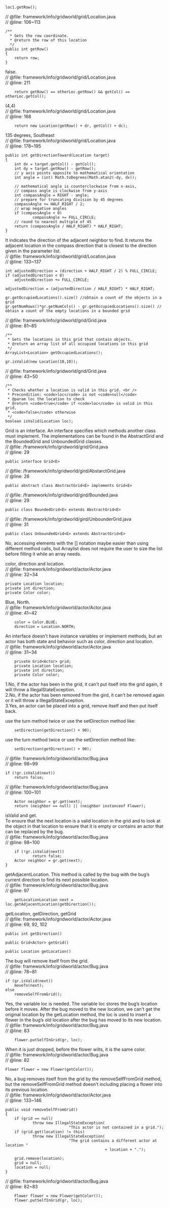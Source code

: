 ```
loc1.getRow();
```
// @file: framework/info/gridworld/grid/Location.java  
// @line: 106~113  
```
/**
  * Gets the row coordinate.
  * @return the row of this location
  */
public int getRow()
{
    return row;
}
```

false.  
// @file: framework/info/gridworld/grid/Location.java  
// @line: 211  
```
    return getRow() == otherLoc.getRow() && getCol() == otherLoc.getCol();
```

(4,4)  
// @file: framework/info/gridworld/grid/Location.java  
// @line: 168  
```
    return new Location(getRow() + dr, getCol() + dc);
```

135 degrees, Southeast   
// @file: framework/info/gridworld/grid/Location.java  
// @line: 178~195  
```
public int getDirectionToward(Location target)
{
    int dx = target.getCol() - getCol();
    int dy = target.getRow() - getRow();
    // y axis points opposite to mathematical orientation
    int angle = (int) Math.toDegrees(Math.atan2(-dy, dx));

    // mathematical angle is counterclockwise from x-axis,
    // compass angle is clockwise from y-axis
    int compassAngle = RIGHT - angle;
    // prepare for truncating division by 45 degrees
    compassAngle += HALF_RIGHT / 2;
    // wrap negative angles
    if (compassAngle < 0)
            compassAngle += FULL_CIRCLE;
    // round to nearest multiple of 45
    return (compassAngle / HALF_RIGHT) * HALF_RIGHT;
}
```

It indicates the direction of the adjacent neighbor to find. It returns the adjacent location in the compass direction that is closest to the direction given in the parameter list.   
// @file: framework/info/gridworld/grid/Location.java  
// @line: 133~137  
```
int adjustedDirection = (direction + HALF_RIGHT / 2) % FULL_CIRCLE;
if (adjustedDirection < 0)
    adjustedDirection += FULL_CIRCLE;

adjustedDirection = (adjustedDirection / HALF_RIGHT) * HALF_RIGHT;
```

```
gr.getOccupiedLocations().size() //obtain a count of the objects in a grid
gr.getNumRows()*gr.getNumCols() - gr.getOccupiedLocations().size() // obtain a count of the empty locations in a bounded grid
```
// @file: framework/info/gridworld/grid/Grid.java  
// @line: 81~85  
```
/**
 * Gets the locations in this grid that contain objects.
 * @return an array list of all occupied locations in this grid
 */
ArrayList<Location> getOccupiedLocations();
```

```
gr.isValid(new Location(10,10));
```
// @file: framework/info/gridworld/grid/Grid.java  
// @line: 43~50  
```
/**
 * Checks whether a location is valid in this grid. <br />
 * Precondition: <code>loc</code> is not <code>null</code>
 * @param loc the location to check
 * @return <code>true</code> if <code>loc</code> is valid in this grid,
 * <code>false</code> otherwise
 */
boolean isValid(Location loc);
```

Grid is an interface. An interface specifies which methods another class must implement. The implementations can be found in the AbstractGrid and the BoundedGrid and UnboundedGrid classes.  
// @file: /framework/info/gridworld/grid/Grid.java  
// @line: 29  
```
public interface Grid<E>
```
// @file: /framework/info/gridworld/gird/AbstarctGrid.java  
// @line: 26  
```
public abstract class AbstractGrid<E> implements Grid<E>
```
// @file: /framework/info/gridworld/gird/Bounded.java  
// @line: 29  
```
public class BoundedGrid<E> extends AbstractGrid<E>
```
// @file: /framework/info/gridworld/gird/UnbounderGrid.java  
// @line: 31  
```
public class UnboundedGrid<E> extends AbstractGrid<E>
```

No, accessing elements with the [] notation maybe easier than using different method calls, but Arraylist does not require the user to size the list before filling it while an array needs.

color, direction and location.  
// @file: framework/info/gridworld/actor/Actor.java  
// @line: 32~34  
```
private Location location;
private int direction;
private Color color;
```

Blue, North.  
// @file: framework/info/gridworld/actor/Actor.java  
// @line: 41~42  
```
    color = Color.BLUE;
    direction = Location.NORTH;
```

An interface doesn't have instance variables or implement methods, but an actor has both state and behavior such as color, direction and location.  
// @file: framework/info/gridworld/actor/Actor.java  
// @line: 31~34  
```
    private Grid<Actor> grid;
    private Location location;
    private int direction;
    private Color color;
```

1.No, if the actor has been in the grid, it can't put itself into the grid again, it will throw a IllegalStateException.  
2.No, if the actor has been removed from the gird, it can't be removed again or it will throw a IllegalStateException.  
3.Yes, an actor can be placed into a grid, remove itself and then put itself back.  

use the turn method twice or use the setDirection method like: 
```
    setDirection(getDirection() + 90);
```

use the turn method twice or use the setDirection method like: 
```
    setDirection(getDirection() + 90);
```

// @file: framework/info/gridworld/actor/Bug.java  
// @line: 98~99  
```
if (!gr.isValid(next))
    return false;
```

// @file: framework/info/gridworld/actor/Bug.java  
// @line: 100~101  
```
    Actor neighbor = gr.get(next);
    return (neighbor == null) || (neighbor instanceof Flower);
```

isValid and get.   
To ensure that the next location is a valid location in the grid and to 
look at the object in that location to ensure that it is empty or contains an actor that can be replaced by the bug.   
// @file: framework/info/gridworld/actor/Bug.java  
// @line: 98~100  
```
    if (!gr.isValid(next))
            return false;
    Actor neighbor = gr.get(next);
}
```


getAdjacentLocation. This method is called by the bug with the bug’s current direction to find its next possible location.   
// @file: framework/info/gridworld/actor/Bug.java  
// @line: 97  
```
    getLocationLocation next = loc.getAdjacentLocation(getDirection());
```

getLocation, getDirection, getGrid    
// @file: framework/info/gridworld/actor/Actor.java  
// @line: 69, 92, 102  
```
public int getDirection()

public Grid<Actor> getGrid()

public Location getLocation()
```


The bug will remove itself from the grid.   
// @file: framework/info/gridworld/actor/Bug.java  
// @line: 78~81  
```
if (gr.isValid(next))
    moveTo(next);
else
    removeSelfFromGrid();
```

Yes, the variable loc is needed. The variable loc stores the bug’s location before it moves. After the bug moved to the new location, we can't get the original location by the getLocation method, the loc is used to insert a flower in the bug’s old location after the bug has moved to its new location.   
// @file: framework/info/gridworld/actor/Bug.java  
// @line: 83  
```
    flower.putSelfInGrid(gr, loc);
```

When it is just dropped, before the flower wilts, it is the same color.  
// @file: framework/info/gridworld/actor/Bug.java  
// @line: 82 
```
Flower flower = new Flower(getColor());
```

No, a bug removes itself from the grid by the removeSelfFromGrid method, but the removeSelfFromGrid method doesn't including placing a flower into its previous location.  
// @file: framework/info/gridworld/actor/Actor.java  
// @line: 133~146    
```
public void removeSelfFromGrid()
{
    if (grid == null)
            throw new IllegalStateException(
                            "This actor is not contained in a grid.");
    if (grid.get(location) != this)
            throw new IllegalStateException(
                            "The grid contains a different actor at location "
                                            + location + ".");

    grid.remove(location);
    grid = null;
    location = null;
}
```


// @file: framework/info/gridworld/actor/Bug.java  
// @line: 82~83  
```
    Flower flower = new Flower(getColor());
    flower.putSelfInGrid(gr, loc);

```